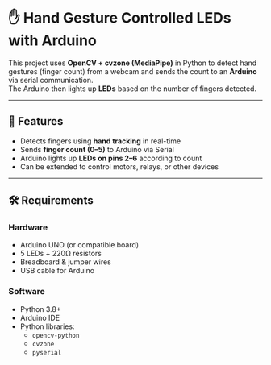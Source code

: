 # ✋ Hand Gesture Controlled LEDs with Arduino

This project uses **OpenCV + cvzone (MediaPipe)** in Python to detect hand gestures (finger count) from a webcam and sends the count to an **Arduino** via serial communication.  
The Arduino then lights up **LEDs** based on the number of fingers detected.

---

## 🚀 Features
- Detects fingers using **hand tracking** in real-time
- Sends **finger count (0–5)** to Arduino via Serial
- Arduino lights up **LEDs on pins 2–6** according to count
- Can be extended to control motors, relays, or other devices

---

## 🛠️ Requirements

### Hardware
- Arduino UNO (or compatible board)
- 5 LEDs + 220Ω resistors
- Breadboard & jumper wires
- USB cable for Arduino

### Software
- Python 3.8+
- Arduino IDE
- Python libraries:
  - `opencv-python`
  - `cvzone`
  - `pyserial`
